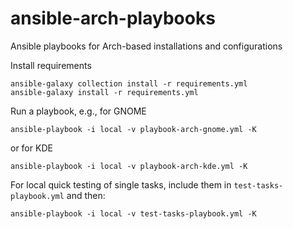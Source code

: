 # ansible-arch-playbooks
Ansible playbooks for Arch-based installations and configurations

Install requirements

```
ansible-galaxy collection install -r requirements.yml
ansible-galaxy install -r requirements.yml
```

Run a playbook, e.g., for GNOME

```
ansible-playbook -i local -v playbook-arch-gnome.yml -K
```

or for KDE

```
ansible-playbook -i local -v playbook-arch-kde.yml -K
```


For local quick testing of single tasks, include them in `test-tasks-playbook.yml` and then:

```
ansible-playbook -i local -v test-tasks-playbook.yml -K
```
